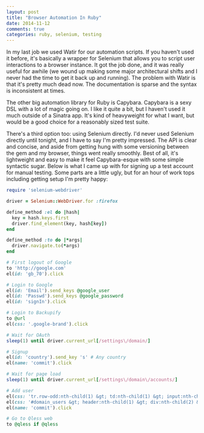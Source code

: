 ```yaml
---
layout: post
title: "Browser Automation In Ruby"
date: 2014-11-12
comments: true
categories: ruby, selenium, testing
---
```


In my last job we used Watir for our automation scripts. If you haven't used it before, it's basically a wrapper for Selenium that allows you to script user interactions to a browser instance. It got the job done, and it was really useful for awhile (we wound up making some major architectural shifts and I never had the time to get it back up and running). The problem with Watir is that it's pretty much dead now. The documentation is sparse and the syntax is inconsistent at times.

The other big automation library for Ruby is Capybara. Capybara is a sexy DSL with a lot of magic going on. I like it quite a bit, but I haven't used it much outside of a Sinatra app. It's kind of heavyweight for what I want, but would be a good choice for a reasonably sized test suite.

There's a third option too: using Selenium directly. I'd never used Selenium directly until tonight, and I have to say I'm pretty impressed. The API is clear and concise, and aside from getting hung with some versioning between the gem and my browser, things went really smoothly. Best of all, it's lightweight and easy to make it feel Capybara-esque with some simple syntactic sugar. Below is what I came up with for signing up a test account for manual testing. Some parts are a little ugly, but for an hour of work tops including getting setup I'm pretty happy:

```ruby
require 'selenium-webdriver'

driver = Selenium::WebDriver.for :firefox

define_method :el do |hash|
  key = hash.keys.first
  driver.find_element(key, hash[key])
end

define_method :to do |*args|
  driver.navigate.to(*args)
end

# First logout of Google
to 'http://google.com'
el(id: 'gb_70').click

# Login to Google
el(id: 'Email').send_keys @google_user
el(id: 'Passwd').send_keys @google_password
el(id: 'signIn').click

# Login to Backupify
to @url
el(css: '.google-brand').click

# Wait for OAuth
sleep(1) until driver.current_url[/settings\/domain/]

# Signup
el(id: 'country').send_key 's' # Any country
el(name: 'commit').click

# Wait for page load
sleep(1) until driver.current_url[/settings\/domain\/accounts/]

# Add user
el(css: 'tr.row-odd:nth-child(1) &gt; td:nth-child(1) &gt; input:nth-child(1)').click
el(css: '#domain_users &gt; header:nth-child(1) &gt; div:nth-child(2) &gt; a:nth-child(1)').click
el(name: 'commit').click

# Go to Qless web
to @qless if @qless
```
